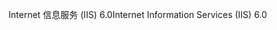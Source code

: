 <span data-ttu-id="07d27-101">Internet 信息服务 (IIS) 6.0</span><span class="sxs-lookup"><span data-stu-id="07d27-101">Internet Information Services (IIS) 6.0</span></span>
